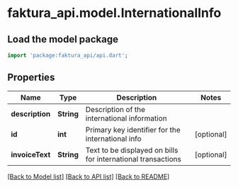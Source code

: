# faktura_api.model.InternationalInfo

## Load the model package
```dart
import 'package:faktura_api/api.dart';
```

## Properties
Name | Type | Description | Notes
------------ | ------------- | ------------- | -------------
**description** | **String** | Description of the international information | 
**id** | **int** | Primary key identifier for the international info | [optional] 
**invoiceText** | **String** | Text to be displayed on bills for international transactions | [optional] 

[[Back to Model list]](../README.md#documentation-for-models) [[Back to API list]](../README.md#documentation-for-api-endpoints) [[Back to README]](../README.md)


